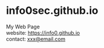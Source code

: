 # info0sec.github.io
My Web Page
<br/>
website: https://info0.github.io
<br/>
contact: xxx@email.com
